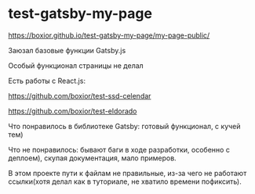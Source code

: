 # test-gatsby-my-page

https://boxior.github.io/test-gatsby-my-page/my-page-public/

Заюзал базовые функции Gatsby.js

Особый функционал страницы не делал

Есть работы с React.js: 

  https://github.com/boxior/test-ssd-celendar
  
  https://github.com/boxior/test-eldorado
  
Что понравилось в библиотеке Gatsby: готовый функционал, с кучей тем)

Что не понравилось: бывают баги в ходе разработки, особенно с деплоем), скупая документация, мало примеров.

В этом проекте пути к файлам не правильные, из-за чего не работают ссылки(хотя делал как в туториале, не хватило времени пофиксить).

